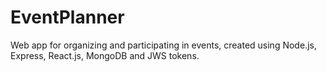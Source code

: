 # EventPlanner
Web app for organizing and participating in events, created using Node.js, Express, React.js, MongoDB and JWS tokens.
